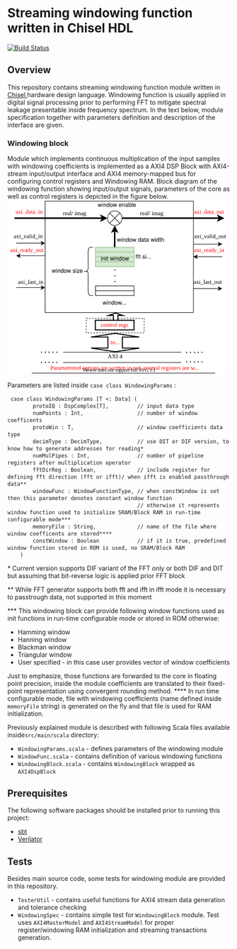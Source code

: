 
Streaming windowing function written in Chisel HDL
=======================================================

[![Build Status](https://travis-ci.org/milovanovic/windowing.svg?branch=master)](https://travis-ci.org/milovanovic/windowing)

## Overview
This repository  contains streaming windowing function module written in [Chisel ](https://www.chisel-lang.org/) hardware design language. Windowing function is usually applied in digital signal processing prior to performing FFT to mitigate spectral leakage presentable inside frequency spectrum.
In the text below, module specification together with parameters definition and description of the interface are given.

### Windowing block

Module which implements continuous multiplication of the input samples with windowing coefficients is implemented as a AXI4 DSP Block with AXI4-stream input/output interface and AXI4 memory-mapped bus for configuring control registers and Windowing RAM.
Block diagram of the windowing function showing input/output signals, parameters of the core as well as control registers is depicted in the figure below.
![Windowing](./doc/windowing.svg)

Parameters are listed inside `case class WindowingParams` :

     case class WindowingParams [T <: Data] (
        	protoIQ : DspComplex[T],         // input data type
        	numPoints : Int, 		         // number of window coefficents
        	protoWin : T, 			         // window coefficients data type
        	decimType : DecimType,           // use DIT or DIF version, to know how to generate addresses for reading*
           	numMulPipes : Int,               // number of pipeline registers after multiplication operator
        	fftDirReg : Boolean,             // include register for defining fft direction (fft or ifft)/ when ifft is enabled passthrough data**
        	windowFunc : WindowFunctionType, // when constWindow is set then this parameter denotes constant window function
        	                                 // otherwise it represents window function used to initialize SRAM/Block RAM in run-time configurable mode***
        	memoryFile : String,             // name of the file where window coefficents are stored****
        	constWindow : Boolean            // if it is true, predefined window function stored in ROM is used, no SRAM/Block RAM
        )

\* Current version supports DIF variant of the FFT only or both DIF and DIT but assuming that bit-reverse logic is applied prior FFT block

\** While FFT generator supports both fft and ifft in ifft mode it is necessary to passtrough data, not supported in this moment

\*** This windowing block can provide following window functions used as init functions in run-time configurable mode or stored in ROM otherwise:
 * Hamming window
 * Hanning window
 * Blackman window
 * Triangular window
 * User specified - in this case user provides vector of window coefficients

Just to emphasize, those functions are forwarded to the core in floating point precision, inside the module coefficients are translated to their fixed-point representation using convergent rounding method.
\**** In run time configurable mode, file with windowing coefficients (name defined inside `memoryFile` string) is generated on the fly and that file is used for RAM initialization.

Previously explained module is described with following Scala files available inside`src/main/scala`  directory:

-   `WindowingParams.scala`  - defines parameters of the windowing module
-   `WindowFunc.scala`  - contains definition of various windowing functions
-   `WindowingBlock.scala`  - contains `WindowingBlock` wrapped as `AXI4DspBlock`


## Prerequisites

The following software packages should be installed prior to running this project:
* [sbt](http://www.scala-sbt.org)
* [Verilator](http://www.veripool.org/wiki/verilator)

## Tests

Besides main source code, some tests for windowing module are provided in this repository.

* `TesterUtil` -  contains useful functions for AXI4 stream data generation and tolerance checking
* `WindowingSpec` - contains simple test for `WindowingBlock` module. Test uses `AXI4MasterModel` and `AXI4StreamModel` for proper register/windowing RAM initialization and streaming transactions generation.

